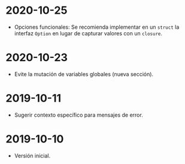 # 2020-10-25

- Opciones funcionales: Se recomienda implementar en un `struct` la interfaz `Option` en lugar de capturar valores con un `closure`.

# 2020-10-23

- Evite la mutación de variables globales (nueva sección). 

# 2019-10-11

- Sugerir contexto específico para mensajes de error.

# 2019-10-10

- Versión inicial.